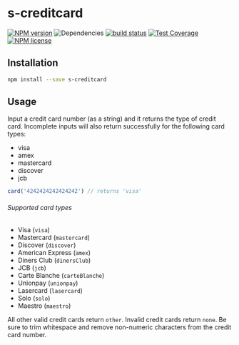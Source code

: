 # s-creditcard

[![NPM version](https://img.shields.io/npm/v/s-creditcard.svg)](https://www.npmjs.com/package/s-creditcard) ![Dependencies](https://img.shields.io/david/sebastiansandqvist/s-creditcard.svg) [![build status](http://img.shields.io/travis/sebastiansandqvist/s-creditcard.svg)](https://travis-ci.org/sebastiansandqvist/s-creditcard) [![Test Coverage](https://codeclimate.com/github/sebastiansandqvist/s-creditcard/badges/coverage.svg)](https://codeclimate.com/github/sebastiansandqvist/s-creditcard) [![NPM license](https://img.shields.io/npm/l/s-creditcard.svg)](https://www.npmjs.com/package/s-creditcard)

## Installation
```bash
npm install --save s-creditcard
```

## Usage
Input a credit card number (as a string) and it returns the type of credit card.
Incomplete inputs will also return successfully for the following card types:
* visa
* amex
* mastercard
* discover
* jcb

```javascript
card('4242424242424242') // returns 'visa'
```

###### Supported card types
* Visa (`visa`)
* Mastercard (`mastercard`)
* Discover (`discover`)
* American Express (`amex`)
* Diners Club (`dinersClub`)
* JCB (`jcb`)
* Carte Blanche (`carteBlanche`)
* Unionpay (`unionpay`)
* Lasercard (`lasercard`)
* Solo (`solo`)
* Maestro (`maestro`)

All other valid credit cards return `other`. Invalid credit cards return `none`. 
Be sure to trim whitespace and remove non-numeric characters from the credit card number.
